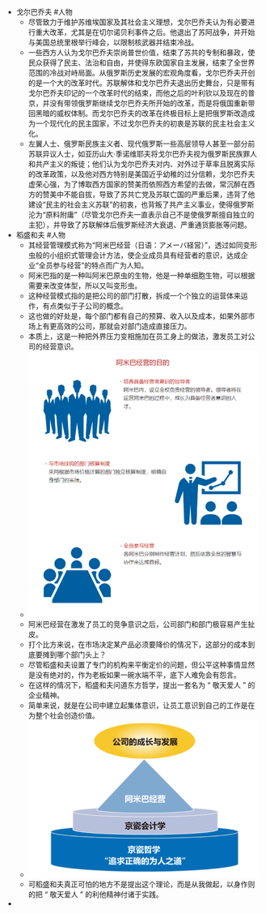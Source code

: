 - 戈尔巴乔夫 #人物
	- 尽管致力于维护苏维埃国家及其社会主义理想，戈尔巴乔夫认为有必要进行重大改革，尤其是在切尔诺贝利事件之后。他退出了苏阿战争，并开始与美国总统里根举行峰会，以限制核武器并结束冷战。
	- 一些西方人认为戈尔巴乔夫崇尚普世价值，结束了苏共的专制和暴政，使民众获得了民主、法治和自由，并使得东欧国家自主发展，结束了全世界范围的冷战对峙局面。从俄罗斯历史发展的宏观角度看，戈尔巴乔夫开创的是一个大的改革时代。苏联解体和戈尔巴乔夫退出历史舞台，只是带有戈尔巴乔夫印记的一个改革时代的结束，而他之后的叶利钦以及现在的普京，并没有带领俄罗斯继续戈尔巴乔夫所开始的改革，而是将俄国重新带回黑暗的威权体制。而戈尔巴乔夫的改革在终极目标上是把俄罗斯改造成为一个现代化的民主国家，不过戈尔巴乔夫的初衷是苏联的民主社会主义化。
	- 左翼人士、俄罗斯民族主义者、现代俄罗斯一些高层领导人甚至一部分前苏联异议人士，如亚历山大·季诺维耶夫将戈尔巴乔夫视为俄罗斯民族罪人和共产主义的叛徒；他们认为戈尔巴乔夫对内、对外过于草率且脱离实际的改革政策，以及他对西方特别是美国近乎幼稚的过分信赖，戈尔巴乔夫虚荣心强，为了博取西方国家的赞美而依照西方希望的去做，常沉醉在西方的赞美中不能自拔，导致了苏共亡党及苏联亡国的严重后果，违背了他建设“民主的社会主义苏联”的初衷，也背叛了共产主义事业，使得俄罗斯沦为“原料附庸”（尽管戈尔巴乔夫一直表示自己不是使俄罗斯擅自独立的主犯），并导致了苏联解体后俄罗斯经济大衰退、严重通货膨胀等问题。
- 稻盛和夫 #人物
	- 其经营管理模式称为“阿米巴经营（日语：アメーバ経営）”，透过如同变形虫般的小组织式管理会计方法，使企业成员具有经营者的意识，达成企业“全员参与经营”的特点而广为人知。
	- 阿米巴指的是一种叫阿米巴原虫的生物，他是一种单细胞生物，可以根据需要来改变体型，所以又叫变形虫。
	- 这种经营模式指的是把公司的部门打散，拆成一个个独立的运营体来运作，有点类似于子公司的概念。
	- 这也做的好处是，每个部门都有自己的预算、收入以及成本，如果外部市场上有更高效的公司，那就会对部门造成直接压力。
	- 本质上，这是一种把外界压力变相施加在员工身上的做法，激发员工对公司的经营意识。
	- ![image.png](../assets/image_1661943623549_0.png)
	- 阿米巴经营在激发了员工的竞争意识之后，公司部门和部门极容易产生扯皮。
	- 打个比方来说，在市场决定某产品必须要降价的情况下，这部分的成本到底要摊到哪个部门头上？
	- 尽管稻盛和夫设置了专门的机构来平衡定价的问题，但公平这种事情显然是没有绝对的，作为老板如果一碗水端不平，底下人难免会有怨言。
	- 在这样的情况下，稻盛和夫问道东方哲学，提出一套名为 “ 敬天爱人 ” 的企业精神。
	- 简单来说，就是在公司中建立起集体意识，让员工意识到自己的工作是在为整个社会创造价值。
	- ![image.png](../assets/image_1661943675328_0.png)
	- 可稻盛和夫真正可怕的地方不是提出这个理论，而是从我做起，以身作则的把 “ 敬天爱人 ” 的利他精神付诸于实践。
-